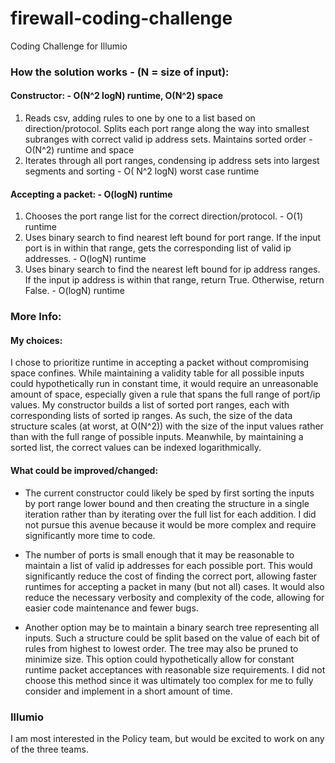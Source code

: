 # firewall-coding-challenge
Coding Challenge for Illumio

### How the solution works - (N = size of input):
#### Constructor: - O(N^2 logN) runtime, O(N^2) space
1.	Reads csv, adding rules to one by one to a list based on direction/protocol.  Splits each port range along the way into smallest subranges with correct valid ip address sets. Maintains sorted order - O(N^2) runtime and space
2.	Iterates through all port ranges, condensing ip address sets into largest segments and sorting - O( N^2 logN) worst case runtime

#### Accepting a packet: - O(logN) runtime
1.	Chooses the port range list for the correct direction/protocol. - O(1) runtime
2.	Uses binary search to find nearest left bound for port range.  If the input port is in within that range, gets the corresponding list of valid ip addresses. - O(logN) runtime
3.	Uses binary search to find the nearest left bound for ip address ranges.  If the input ip address is within that range, return True.  Otherwise, return False. - O(logN) runtime

### More Info:
#### My choices:
I chose to prioritize runtime in accepting a packet without compromising space confines.  While maintaining a validity table for all possible inputs could hypothetically run in constant time, it would require an unreasonable amount of space, especially given a rule that spans the full range of port/ip values.  My constructor builds a list of sorted port ranges, each with corresponding lists of sorted ip ranges.  As such, the size of the data structure scales (at worst, at O(N^2)) with the size of the input values rather than with the full range of possible inputs.  Meanwhile, by maintaining a sorted list, the correct values can be indexed logarithmically.

#### What could be improved/changed:
* The current constructor could likely be sped by first sorting the inputs by port range lower bound and then creating the structure in a single iteration rather than by iterating over the full list for each addition.  I did not pursue this avenue because it would be more complex and require significantly more time to code.

* The number of ports is small enough that it may be reasonable to maintain a list of valid ip addresses for each possible port.  This would significantly reduce the cost of finding the correct port, allowing faster runtimes for accepting a packet in many (but not all) cases.  It would also reduce the necessary verbosity and complexity of the code, allowing for easier code maintenance and fewer bugs.

* Another option may be to maintain a binary search tree representing all inputs.  Such a structure could be split based on the value of each bit of rules from highest to lowest order.  The tree may also be pruned to minimize size. This option could hypothetically allow for constant runtime packet acceptances with reasonable size requirements.  I did not choose this method since it was ultimately too complex for me to fully consider and implement in a short amount of time.

### Illumio
I am most interested in the Policy team, but would be excited to work on any of the three teams.
